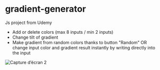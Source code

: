 # gradient-generator

Js project from Udemy

- Add or delete colors (max 8 inputs / min 2 inputs)
- Change tilt of gradient
- Make gradient from random colors thanks to button "Random" OR change input color and gradient result instantly by writing directly into the input


![Capture d’écran 2](https://user-images.githubusercontent.com/62339671/140084466-383b79bd-1dda-4701-b90a-b5dfaa45f431.png)
